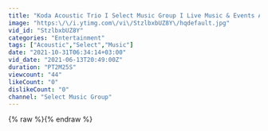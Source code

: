 ```yaml
---
title: "Koda Acoustic Trio I Select Music Group I Live Music & Events Agency"
image: "https:\/\/i.ytimg.com\/vi\/StzlbxbUZ8Y\/hqdefault.jpg"
vid_id: "StzlbxbUZ8Y"
categories: "Entertainment"
tags: ["Acoustic","Select","Music"]
date: "2021-10-31T06:34:14+03:00"
vid_date: "2021-06-13T20:49:00Z"
duration: "PT2M25S"
viewcount: "44"
likeCount: "0"
dislikeCount: "0"
channel: "Select Music Group"
---
```

{% raw %}{% endraw %}
